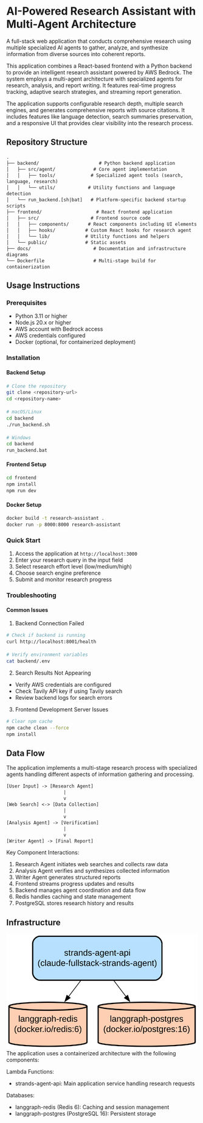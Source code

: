 # AI-Powered Research Assistant with Multi-Agent Architecture

A full-stack web application that conducts comprehensive research using multiple specialized AI agents to gather, analyze, and synthesize information from diverse sources into coherent reports.

This application combines a React-based frontend with a Python backend to provide an intelligent research assistant powered by AWS Bedrock. The system employs a multi-agent architecture with specialized agents for research, analysis, and report writing. It features real-time progress tracking, adaptive search strategies, and streaming report generation.

The application supports configurable research depth, multiple search engines, and generates comprehensive reports with source citations. It includes features like language detection, search summaries preservation, and a responsive UI that provides clear visibility into the research process.

## Repository Structure

```
.
├── backend/                      # Python backend application
│   ├── src/agent/              # Core agent implementation
│   │   ├── tools/             # Specialized agent tools (search, language, research)
│   │   └── utils/            # Utility functions and language detection
│   └── run_backend.[sh|bat]   # Platform-specific backend startup scripts
├── frontend/                    # React frontend application
│   ├── src/                   # Frontend source code
│   │   ├── components/       # React components including UI elements
│   │   ├── hooks/           # Custom React hooks for research agent
│   │   └── lib/             # Utility functions and helpers
│   └── public/              # Static assets
├── docs/                       # Documentation and infrastructure diagrams
└── Dockerfile                  # Multi-stage build for containerization
```

## Usage Instructions

### Prerequisites

- Python 3.11 or higher
- Node.js 20.x or higher
- AWS account with Bedrock access
- AWS credentials configured
- Docker (optional, for containerized deployment)

### Installation

#### Backend Setup

```bash
# Clone the repository
git clone <repository-url>
cd <repository-name>

# macOS/Linux
cd backend
./run_backend.sh

# Windows
cd backend
run_backend.bat
```

#### Frontend Setup

```bash
cd frontend
npm install
npm run dev
```

#### Docker Setup

```bash
docker build -t research-assistant .
docker run -p 8000:8000 research-assistant
```

### Quick Start

1. Access the application at `http://localhost:3000`
2. Enter your research query in the input field
3. Select research effort level (low/medium/high)
4. Choose search engine preference
5. Submit and monitor research progress

### Troubleshooting

#### Common Issues

1. Backend Connection Failed

```bash
# Check if backend is running
curl http://localhost:8001/health

# Verify environment variables
cat backend/.env
```

2. Search Results Not Appearing

- Verify AWS credentials are configured
- Check Tavily API key if using Tavily search
- Review backend logs for search errors

3. Frontend Development Server Issues

```bash
# Clear npm cache
npm cache clean --force
npm install
```

## Data Flow

The application implements a multi-stage research process with specialized agents handling different aspects of information gathering and processing.

```ascii
[User Input] -> [Research Agent]
                     |
                     v
[Web Search] <-> [Data Collection]
                     |
                     v
[Analysis Agent] -> [Verification]
                     |
                     v
[Writer Agent] -> [Final Report]
```

Key Component Interactions:

1. Research Agent initiates web searches and collects raw data
2. Analysis Agent verifies and synthesizes collected information
3. Writer Agent generates structured reports
4. Frontend streams progress updates and results
5. Backend manages agent coordination and data flow
6. Redis handles caching and state management
7. PostgreSQL stores research history and results

## Infrastructure

![Infrastructure diagram](./docs/infra.svg)
The application uses a containerized architecture with the following components:

Lambda Functions:

- strands-agent-api: Main application service handling research requests

Databases:

- langgraph-redis (Redis 6): Caching and session management
- langgraph-postgres (PostgreSQL 16): Persistent storage
